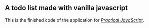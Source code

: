 
## A todo list made with vanilla javascript

This is the finished code of the application for [*Practical JavaScript*](http://practicaljavascript.net).